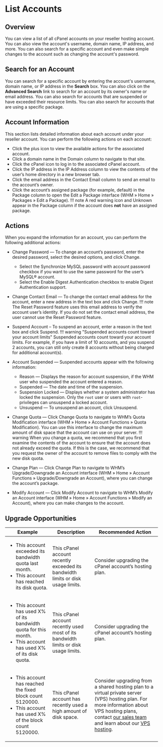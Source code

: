 # List Accounts

## Overview

You can view a list of all cPanel accounts on your reseller hosting account. You can also view the account's username, domain name, IP address, and more. You can also search for a specific account and even make simple changes to the account such as changing the account's password.

## Search for an Account

You can search for a specific account by entering the account's username, domain name, or IP address in the **Search** box. You can also click on the **Advanced Search** link to search for an account by its owner's name or email address. You can also search for accounts that are suspended or have exceeded their resource limits. You can also search for accounts that are using a specific package.

## Account Information

This section lists detailed information about each account under your reseller account. You can perform the following actions on each account:

* Click the plus icon to view the available actions for the associated account. 
* Click a domain name in the Domain column to navigate to that site.
* Click the cPanel icon to log in to the associated cPanel account.
* Click the IP address in the IP Address column to view the contents of the user’s home directory in a new browser tab.
* Click the email address in the Contact Email column to send an email to the account’s owner.
* Click the account’s assigned package (for example, default) in the Package column to open the Edit a Package interface (WHM » Home » Packages » Edit a Package). 
!!! note
    A red warning icon and Unknown appear in the Package column if the account does **not** have an assigned package.

## Actions

When you expand the information for an account, you can perform the following additional actions:

* Change Password — To change an account’s password, enter the desired password, select the desired options, and click Change.
    * Select the Synchronize MySQL password with account password checkbox if you want to use the same password for the user’s MySQL® account. 
    * Select the Enable Digest Authentication checkbox to enable Digest Authentication support.
* Change Contact Email — To change the contact email address for the account, enter a new address in the text box and click Change. 
!!! note
    The Reset Password feature uses this email address to verify the account user’s identity. If you do not set the contact email address, the user cannot use the Reset Password feature.
* Suspend Account – To suspend an account, enter a reason in the text box and click Suspend. 
!!! warning "Suspended accounts count toward your account limits"
    Suspended accounts count toward your account limits. For example, if you have a limit of 10 accounts, and you suspend 2 accounts, you can still only create 8 accounts without being charged for additional account(s).

* Account Suspended — Suspended accounts appear with the following information:
    * Reason — Displays the reason for account suspension, if the WHM user who suspended the account entered a reason.
    * Suspended — The date and time of the suspension.
    * Suspension Locked — Displays whether a system administrator has locked the suspension. Only the `root` user or users with `root`-privileges can unsuspend a locked account.
    * Unsuspend — To unsuspend an account, click Unsuspend.
* Change Quota — Click Change Quota to navigate to WHM’s Quota Modification interface (WHM » Home » Account Functions » Quota Modification). You can use this interface to change the maximum amount of disk space that the account can use on your server. 
!!! warning
    When you change a quota, we recommend that you first examine the contents of the account to ensure that the account does not already exceed the quota. If this is the case, we recommend that you request the owner of the account to remove files to comply with the new disk quota.

* Change Plan — Click Change Plan to navigate to WHM’s Upgrade/Downgrade an Account interface (WHM » Home » Account Functions » Upgrade/Downgrade an Account), where you can change the account’s package.
* Modify Account — Click Modify Account to navigate to WHM’s Modify an Account interface (WHM » Home » Account Functions » Modify an Account), where you can make changes to the account.

## Upgrade Opportunities 

| Example            | Description           | Recommended Action |
|--------------------|-----------------------|--------------------|
| <ul><li>This account exceeded its bandwidth quota last month.</li><li>This account has reached its disk quota.</li></ul> | This cPanel account recently exceeded its bandwidth limits or disk usage limits. | Consider upgrading the cPanel account’s hosting plan. |
| <ul><li>This account has used X% of its bandwidth quota for this month.</li><li>This account has used X% of its disk quota.</li></ul> | This cPanel account recently used most of its bandwidth limits or disk usage limits. | Consider upgrading the cPanel account’s hosting plan. |
| <ul><li>This account has reached the fixed block count 5120000.</li><li>This account has used X% of the block count 5120000.</li> | This cPanel account has recently used a high amount of disk space. | Consider upgrading from a shared hosting plan to a virtual private server (VPS) hosting plan. For more information about VPS hosting plans, contact [our sales team](https://my.nodespace.com/submitticket.php) and learn about our [VPS hosting](../../../servers/vps/index.md).